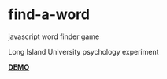 # find-a-word

javascript word finder game

Long Island University psychology experiment

[**DEMO**](https://plnkr.co/edit/0ceG8mENAYTCJaqwfUUu?p=preview)
